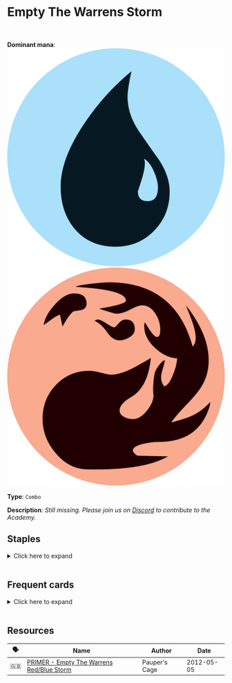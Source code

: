<!-- This page is automatically generated by Myr: do not update it manually. -->
<!-- Changes directly applied here will be lost. -->
<!-- If you plan to update this page, please update the template at https://github.com/Pauperformance/pauperformance-bot -->
<!-- Templates can be found under pauperformance-bot/resources/templates/ -->
# Empty The Warrens Storm
<br/>


**Dominant mana**: <img src="../resources/images/mana/U.png" class="dominant-mana-icon"/> <img src="../resources/images/mana/R.png" class="dominant-mana-icon"/>

**Type**: `Combo`

**Description**: _Still missing. Please join us on [Discord](https://discord.gg/fYQbpjjkQ3) to contribute to the Academy._


## **Staples**

<details>
  <summary>Click here to expand</summary>
<a href="https://scryfall.com/card/dmr/118/empty-the-warrens"><img src="https://cards.scryfall.io/normal/front/9/3/939d765a-aefb-4393-8808-98b1bbd7e803.jpg" class="archetype-card rounded-image"/></a>
<a href="https://scryfall.com/card/tpr/225/lotus-petal"><img src="https://cards.scryfall.io/normal/front/f/8/f85ab5f9-508e-45de-8fa1-ce1f16552ffc.jpg" class="archetype-card rounded-image"/></a>
<a href="https://scryfall.com/card/2xm/208/manamorphose"><img src="https://cards.scryfall.io/normal/front/f/a/faf9070e-14be-4ce5-a19a-6addc79359c1.jpg" class="archetype-card rounded-image"/></a>
<a href="https://scryfall.com/card/csp/96/rite-of-flame"><img src="https://cards.scryfall.io/normal/front/c/0/c062caf7-f0eb-44db-9f74-e6711a13fada.jpg" class="archetype-card rounded-image"/></a>
</details><br/>



## **Frequent cards**

<details>
  <summary>Click here to expand</summary>
<a href="https://scryfall.com/card/jud/89/flaring-pain"><img src="https://c1.scryfall.com/file/scryfall-cards/normal/front/e/e/eeb5c96a-1d16-459d-9968-ced9a8f1c520.jpg" class="archetype-card rounded-image"/></a>
<a href="https://scryfall.com/card/nph/35/gitaxian-probe"><img src="https://cards.scryfall.io/normal/front/9/9/995486ce-58bb-4753-a812-0ca73ef1a235.jpg" class="archetype-card rounded-image"/></a>
<a href="https://scryfall.com/card/zen/125/goblin-bushwhacker"><img src="https://cards.scryfall.io/normal/front/4/0/4085a5bf-a71b-4c73-9b39-0dcc328fe11b.jpg" class="archetype-card rounded-image"/></a>
</details><br/>









## **Resources**

| 🗣️ | Name | Author | Date |
| -- | ---- | ------ | ---- |
| 🇬🇧 | <a target="_blank" href="http://pauperscage.blogspot.com/2012/05/empty-warrens-redblue-storm.html">PRIMER - Empty The Warrens Red/Blue Storm</a> | Pauper's Cage | 2012-05-05   |

